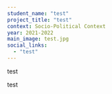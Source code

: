```yaml
---
student_name: "test"
project_title: "test"
context: Socio-Political Context
year: 2021-2022
main_image: test.jpg
social_links:
  - "test"
---
```

test

test